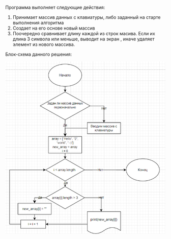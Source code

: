Программа выполняет следующие действия:
1. Принимает массив данных с клавиатуры, либо заданный на старте выполнения алгоритма
2. Создает на его основе новый массив
3. Поочередно сравнивает длину каждой из строк масива. Если их длина 3 символа или меньше, выводит на экран , иначе удаляет элемент из нового массива.

Блок-схема данного решения:

![Блок-схема решения](Блок-схема.png)